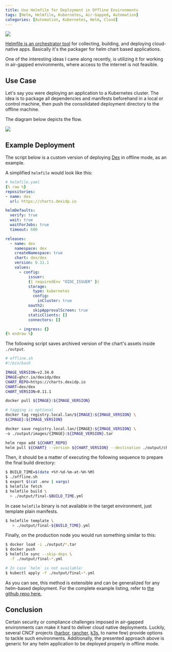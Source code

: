 ```yaml
---
title: Use Helmfile for Deployment in Offline Environments
tags: [Helm, Helmfile, Kubernetes, Air-Gapped, Automation]
categories: [Automation, Kubernetes, Helm, Cloud]
---
```


<img src="{{ site.baseurl_root }}/public/images/helm.png" class="post-image resize-md center-image" />

[Helmfile is an orchestrator tool](https://github.com/roboll/helmfile) for collecting, building, and deploying cloud-native apps. Basically it's the packager for helm chart based applications.

One of the interesting ideas I came along recently, is utilizing it for working in air-gapped environments, where access to the internet is not feasible.

<!-- post-excerpt -->

## Use Case

Let's say you were deploying an application to a Kubernetes cluster. The idea is to package all dependencies and manifests beforehand in a local or control machine, then push the consolidated deployment directory to the offline machine.

The diagram below depicts the flow.

<img src="{{ site.baseurl_root }}/public/images/offline-deployment.png" class="post-image-2 resize-md center-image" />


## Example Deployment

The script below is a custom version of deploying [Dex](https://dexidp.io/) in offline mode, as an example.

A simplified `helmfile` would look like this:

```yaml
# helmfile.yaml
{% raw %}
repositories:
- name: dex
  url: https://charts.dexidp.io

helmDefaults:
  verify: true
  wait: true
  waitForJobs: true
  timeout: 600

releases:
  - name: dex
    namespace: dex
    createNamespace: true
    chart: dex/dex
    version: 0.11.1
    values:
      - config:
          issuer:
          {{ requiredEnv "OIDC_ISSUER" }}
          storage:
            type: kubernetes
            config:
              inCluster: true
          oauth2:
            skipApprovalScreen: true
          staticClients: []
          connectors: []

      - ingress: {}
{% endraw %}
```

The following script saves archived version of the chart's assets inside `./output`.

```bash
# offline.sh
#!/bin/bash

IMAGE_VERSION=v2.34.0
IMAGE=ghcr.io/dexidp/dex
CHART_REPO=https://charts.dexidp.io
CHART=dex/dex
CHART_VERSION=0.11.1

docker pull ${IMAGE}:${IMAGE_VERSION}

# tagging is optional
docker tag registry.local.lan/${IMAGE}:${IMAGE_VERSION} \
${IMAGE}:${IMAGE_VERSION}

docker save registry.local.lan/{IMAGE}:${IMAGE_VERSION} \
-o ./output/images/{IMAGE}:${IMAGE_VERSION}.tar

helm repo add ${CHART_REPO}
helm pull ${CHART} --version ${CHART_VERSION} --destination ./output/charts/
```

Then, it should be a matter of executing the following sequence to prepare the final build directory:

```bash
$ BUILD_TIME=$(date +%Y-%d-%m-at-%H-%M)
$ ./offline.sh
$ export $(cat .env | xargs)
$ helmfile fetch
$ helmfile build \
  > ./output/final-$BUILD_TIME.yml
```

In case `helmfile` binary is not available in the target environment, just template plain manifests.

```bash
$ helmfile template \
   > ./output/final-${BUILD_TIME}.yml
```

Finally, on the production node you would run something similar to this:

```bash
$ docker load -i ./output/*.tar
$ docker push
$ helmfile sync --skip-deps \
  -f ./output/final-*.yml
```

```bash
# In case `helm` is not available:
$ kubectl apply -f ./output/final-*.yml
```

As you can see, this method is extensible and can be generalized for any helm-based deployment. For the complete example listing, refer to [the github repo here.](https://github.com/abarrak/dex-helmfile-offline)

## Conclusion

Certain security or compliance challenges imposed in air-gapped environments can make it hard to deliver cloud native deployments. Luckily, several CNCF projects ([harbor](https://goharbor.io/docs/2.1.0/install-config/download-installer/), [rancher](https://docs.ranchermanager.rancher.io/pages-for-subheaders/air-gapped-helm-cli-install), [k3s](https://docs.k3s.io/installation/airgap), to name few) provide options to tackle such environments. Additionally, the presented  approach above is generic for any helm application to be deployed properly in offline mode.
